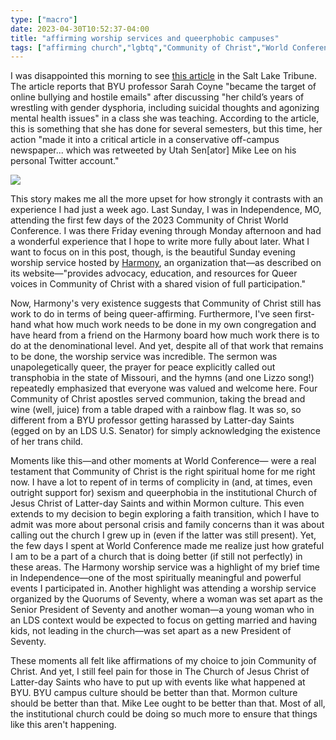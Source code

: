 ```yaml
---
type: ["macro"]
date: 2023-04-30T10:52:37-04:00
title: "affirming worship services and queerphobic campuses"
tags: ["affirming church","lgbtq","Community of Christ","World Conference","2023 World Conference","BYU","Mike Lee","Harmony"]
---
```

I was disappointed this morning to see [this article](https://www.sltrib.com/religion/2023/04/30/byu-prof-becomes-bullying-target/) in the Salt Lake Tribune. The article reports that BYU professor Sarah Coyne "became the target of online bullying and hostile emails" after discussing "her child’s years of wrestling with gender dysphoria, including suicidal thoughts and agonizing mental health issues" in a class she was teaching. According to the article, this is something that she has done for several semesters, but this time, her action "made it into a critical article in a conservative off-campus newspaper... which was retweeted by Utah Sen[ator] Mike Lee on his personal Twitter account."

![](/Harmony_worship.jpeg)

This story makes me all the more upset for how strongly it contrasts with an experience I had just a week ago. Last Sunday, I was in Independence, MO, attending the first few days of the 2023 Community of Christ World Conference. I was there Friday evening through Monday afternoon and had a wonderful experience that I hope to write more fully about later. What I want to focus on in this post, though, is the beautiful Sunday evening worship service hosted by [Harmony](https://www.harmony.lgbt/), an organization that—as described on its website—"provides advocacy, education, and resources for Queer voices in Community of Christ with a shared vision of full participation." 

Now, Harmony's very existence suggests that Community of Christ still has work to do in terms of being queer-affirming. Furthermore, I've seen first-hand what how much work needs to be done in my own congregation and have heard from a friend on the Harmony board how much work there is to do at the denominational level. And yet, despite all of that work that remains to be done, the worship service was incredible. The sermon was unapolegetically queer, the prayer for peace explicitly called out transphobia in the state of Missouri, and the hymns (and one Lizzo song!) repeatedly emphasized that everyone was valued and welcome here. Four Community of Christ apostles served communion, taking the bread and wine (well, juice) from a table draped with a rainbow flag. It was so, so different from a BYU professor getting harassed by Latter-day Saints (egged on by an LDS U.S. Senator) for simply acknowledging the existence of her trans child.

Moments like this—and other moments at World Conference—	were a real testament that Community of Christ is the right spiritual home for me right now. I have a lot to repent of in terms of complicity in (and, at times, even outright support for) sexism and queerphobia in the institutional Church of Jesus Christ of Latter-day Saints and within Mormon culture. This even extends to my decision to begin exploring a faith transition, which I have to admit was more about personal crisis and family concerns than it was about calling out the church I grew up in (even if the latter was still present). Yet, the few days I spent at World Conference made me realize just how grateful I am to be a part of a church that is doing better (if still not perfectly) in these areas. The Harmony worship service was a highlight of my brief time in Independence—one of the most spiritually meaningful and powerful events I participated in. Another highlight was attending a worship service organized by the Quorums of Seventy, where a woman was set apart as the Senior President of Seventy and another woman—a young woman who in an LDS context would be expected to focus on getting married and having kids, not leading in the church—was set apart as a new President of Seventy.

These moments all felt like affirmations of my choice to join Community of Christ. And yet, I still feel pain for those in The Church of Jesus Christ of Latter-day Saints who have to put up with events like what happened at BYU. BYU campus culture should be better than that. Mormon culture should be better than that. Mike Lee ought to be better than that. Most of all, the institutional church could be doing so much more to ensure that things like this aren't happening.
